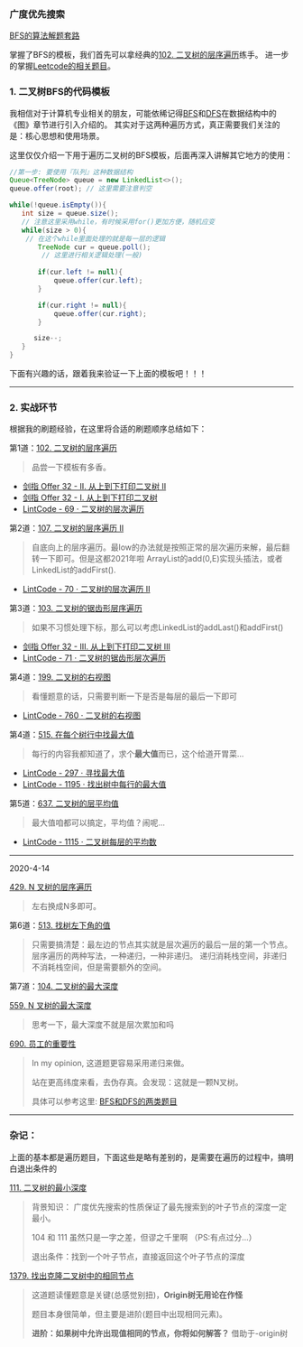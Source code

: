 ### 广度优先搜索

[BFS的算法解题套路](https://labuladong.github.io/algo/%E7%AE%97%E6%B3%95%E6%80%9D%E7%BB%B4%E7%B3%BB%E5%88%97/BFS%E6%A1%86%E6%9E%B6.html)

掌握了BFS的模板，我们首先可以拿经典的[102. 二叉树的层序遍历](https://leetcode-cn.com/problems/binary-tree-level-order-traversal/)练手。
进一步的掌握[Leetcode的相关题目](https://leetcode-cn.com/tag/breadth-first-search/problemset/)。


### 1. 二叉树BFS的代码模板

我相信对于计算机专业相关的朋友，可能依稀记得[BFS]()和[DFS]()在数据结构中的《图》章节进行引入介绍的。
其实对于这两种遍历方式，真正需要我们关注的是：核心思想和使用场景。

这里仅仅介绍一下用于遍历二叉树的BFS模板，后面再深入讲解其它地方的使用：
```java
//第一步: 要使用『队列』这种数据结构
Queue<TreeNode> queue = new LinkedList<>();
queue.offer(root); // 这里需要注意判空

while(!queue.isEmpty()){
   int size = queue.size();
   // 注意这里采用while，有时候采用for()更加方便，随机应变
   while(size > 0){
    // 在这个while里面处理的就是每一层的逻辑
       TreeNode cur = queue.poll();
        // 这里进行相关逻辑处理(一般)
                
       if(cur.left != null){
           queue.offer(cur.left);
       }

       if(cur.right != null){
           queue.offer(cur.right);
       }

      size--;
   }
}


```

下面有兴趣的话，跟着我来验证一下上面的模板吧！！！

---

### 2. 实战环节
根据我的刷题经验，在这里将合适的刷题顺序总结如下：

第1道：[102. 二叉树的层序遍历](https://leetcode-cn.com/problems/binary-tree-level-order-traversal/)
> 品尝一下模板有多香。

* [剑指 Offer 32 - II. 从上到下打印二叉树 II](https://leetcode-cn.com/problems/cong-shang-dao-xia-da-yin-er-cha-shu-ii-lcof/)
* [剑指 Offer 32 - I. 从上到下打印二叉树](https://leetcode-cn.com/problems/cong-shang-dao-xia-da-yin-er-cha-shu-lcof/)
* [LintCode - 69 · 二叉树的层次遍历](https://www.lintcode.com/problem/69/)

第2道：[107. 二叉树的层序遍历 II](https://leetcode-cn.com/problems/binary-tree-level-order-traversal-ii/)
> 自底向上的层序遍历。最low的办法就是按照正常的层次遍历来解，最后翻转一下即可。但是这都2021年啦
> ArrayList的add(0,E)实现头插法，或者LinkedList的addFirst().

* [LintCode - 70 · 二叉树的层次遍历 II](https://www.lintcode.com/problem/70/)


第3道：[103. 二叉树的锯齿形层序遍历](https://leetcode-cn.com/problems/binary-tree-zigzag-level-order-traversal/)
> 如果不习惯处理下标，那么可以考虑LinkedList的addLast()和addFirst()
* [剑指 Offer 32 - III. 从上到下打印二叉树 III](https://leetcode-cn.com/problems/cong-shang-dao-xia-da-yin-er-cha-shu-iii-lcof/)
* [LintCode - 71 · 二叉树的锯齿形层次遍历](https://www.lintcode.com/problem/71/)

第4道：[199. 二叉树的右视图](https://leetcode-cn.com/problems/binary-tree-right-side-view/)
> 看懂题意的话，只需要判断一下是否是每层的最后一下即可
* [LintCode - 760 · 二叉树的右视图](https://www.lintcode.com/problem/760/)

第4道：[515. 在每个树行中找最大值](https://leetcode-cn.com/problems/find-largest-value-in-each-tree-row/)
> 每行的内容我都知道了，求个**最大值**而已，这个给道开胃菜...

* [LintCode - 297 · 寻找最大值](https://www.lintcode.com/problem/297/) 
* [LintCode - 1195 · 找出树中每行的最大值](https://www.lintcode.com/problem/1195/)

第5道：[637. 二叉树的层平均值](https://leetcode-cn.com/problems/average-of-levels-in-binary-tree/)
> 最大值咱都可以搞定，平均值？闹呢...
* [LintCode - 1115 · 二叉树每层的平均数](https://www.lintcode.com/problem/1115/)

---
2020-4-14

[429. N 叉树的层序遍历](https://leetcode-cn.com/problems/n-ary-tree-level-order-traversal/)
> 左右换成N多即可。

第6道：[513. 找树左下角的值](https://leetcode-cn.com/problems/find-bottom-left-tree-value/)
> 只需要搞清楚：最左边的节点其实就是层次遍历的最后一层的第一个节点。
> 层序遍历的两种写法，一种递归，一种非递归。 递归消耗栈空间，非递归不消耗栈空间，但是需要额外的空间。

第7道：[104. 二叉树的最大深度](https://leetcode-cn.com/problems/maximum-depth-of-binary-tree/)

[559. N 叉树的最大深度](https://leetcode-cn.com/problems/maximum-depth-of-n-ary-tree/)

> 思考一下，最大深度不就是层次累加和吗

[690. 员工的重要性](https://leetcode-cn.com/problems/employee-importance/)
> In my opinion, 这道题更容易采用递归来做。
> 
> 站在更高纬度来看，去伪存真。会发现：这就是一颗N叉树。
>
>具体可以参考这里: [BFS和DFS的两类题目](https://leetcode-cn.com/problems/employee-importance/solution/chou-yi-xia-qi-shi-jiu-shi-yi-ge-shu-de-wen-ti-by-/)


---
### 杂记：
上面的基本都是遍历题目，下面这些是略有差别的，是需要在遍历的过程中，搞明白退出条件的

[111. 二叉树的最小深度](https://leetcode-cn.com/problems/minimum-depth-of-binary-tree/)
>背景知识： 广度优先搜索的性质保证了最先搜索到的叶子节点的深度一定最小。
>
> 104 和 111 虽然只是一字之差，但谬之千里啊 （PS:有点过分...）
>
> 退出条件：找到一个叶子节点，直接返回这个叶子节点的深度
>
[1379. 找出克隆二叉树中的相同节点](https://leetcode-cn.com/problems/find-a-corresponding-node-of-a-binary-tree-in-a-clone-of-that-tree/)
> 这道题读懂题意是关键(总感觉别扭)，**Origin树无用论在作怪**
>
> 题目本身很简单，但主要是进阶(题目中出现相同元素)。
>
> **进阶：如果树中允许出现值相同的节点，你将如何解答？** 借助于-origin树

